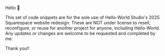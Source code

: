 Hello 👋

This set of code snippets are for the sole use of Hello-World Studio's 2025 Squarespace website redesign. These are NOT under license to resell, reconfigure, or reuse for another project for anyone, including Hello-World. Any updates or changes are welcome to be requested and completed by me.

Thank you!!
